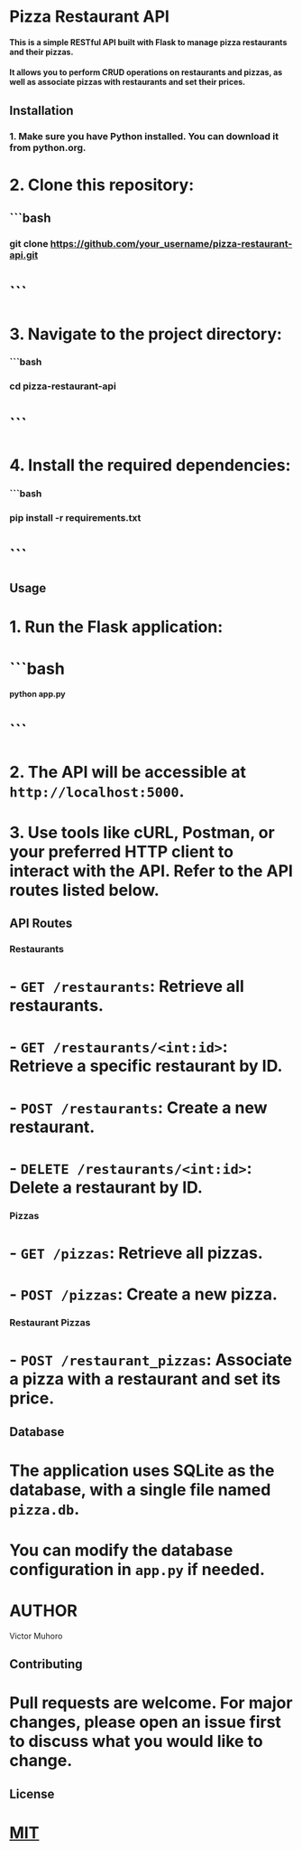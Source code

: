 # Pizza Restaurant API

#### This is a simple RESTful API built with Flask to manage pizza restaurants and their pizzas.
#### It allows you to perform CRUD operations on restaurants and pizzas, as well as associate pizzas with restaurants and set their prices.

## Installation

### 1. Make sure you have Python installed. You can download it from python.org.

# 2. Clone this repository:
##   ```bash
###    git clone https://github.com/your_username/pizza-restaurant-api.git
#    ```

# 3. Navigate to the project directory:
###    ```bash
###    cd pizza-restaurant-api
#    ```

# 4. Install the required dependencies:
###    ```bash
###    pip install -r requirements.txt
#    ```

## Usage

# 1. Run the Flask application:
#    ```bash
####    python app.py
#    ```

# 2. The API will be accessible at `http://localhost:5000`.

# 3. Use tools like cURL, Postman, or your preferred HTTP client to interact with the API. Refer to the API routes listed below.

## API Routes

### Restaurants

# - `GET /restaurants`: Retrieve all restaurants.
# - `GET /restaurants/<int:id>`: Retrieve a specific restaurant by ID.
# - `POST /restaurants`: Create a new restaurant.
# - `DELETE /restaurants/<int:id>`: Delete a restaurant by ID.

### Pizzas

# - `GET /pizzas`: Retrieve all pizzas.
# - `POST /pizzas`: Create a new pizza.

### Restaurant Pizzas

# - `POST /restaurant_pizzas`: Associate a pizza with a restaurant and set its price.

## Database

# The application uses SQLite as the database, with a single file named `pizza.db`.
# You can modify the database configuration in `app.py` if needed.

# AUTHOR
Victor Muhoro

## Contributing

# Pull requests are welcome. For major changes, please open an issue first to discuss what you would like to change.

## License

# [MIT](https://choosealicense.com/licenses/mit/)
